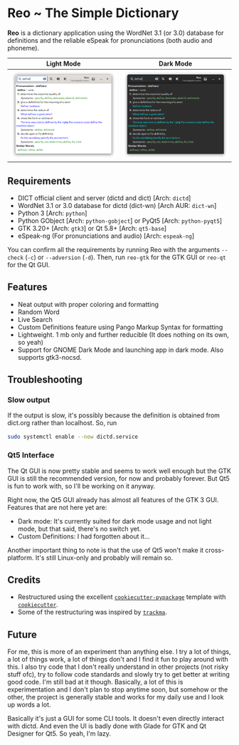 # Reo ~ The Simple Dictionary

**Reo** is a dictionary application using the WordNet 3.1 (or 3.0) database for definitions and the reliable eSpeak for pronunciations (both audio and phoneme).

Light Mode                             |  Dark Mode
:-------------------------------------:|:-------------------------------------:
![Light Mode](images/ss.png?raw=true)  |  ![Dark Mode](images/ss1.png?raw=true)

## Requirements

* DICT official client and server (dictd and dict) [Arch: `dictd`]
* WordNet 3.1 or 3.0 database for dictd (dict-wn) [Arch AUR: `dict-wn`]
* Python 3 [Arch: `python`]
* Python GObject [Arch: `python-gobject`] or PyQt5 [Arch: `python-pyqt5`]
* GTK 3.20+ [Arch: `gtk3`] or Qt 5.8+ [Arch: `qt5-base`]
* eSpeak-ng (For pronunciations and audio) [Arch: `espeak-ng`]

You can confirm all the requirements by running Reo with the arguments `--check` (`-c`) or `--adversion` (`-d`). Then, run `reo-gtk` for the GTK GUI or `reo-qt` for the Qt GUI.

## Features

* Neat output with proper coloring and formatting
* Random Word
* Live Search
* Custom Definitions feature using Pango Markup Syntax for formatting
* Lightweight. 1 mb only and further reducible (It does nothing on its own, so yeah)
* Support for GNOME Dark Mode and launching app in dark mode. Also supports gtk3-nocsd.

## Troubleshooting

### Slow output

If the output is slow, it's possibly because the definition is obtained from dict.org rather than localhost. So, run

```bash
sudo systemctl enable --now dictd.service
```

### Qt5 Interface

The Qt GUI is now pretty stable and seems to work well enough but the GTK GUI is still the recommended version, for now and probably forever. But Qt5 is fun to work with, so I'll be working on it anyway.

Right now, the Qt5 GUI already has almost all features of the GTK 3 GUI. Features that are not here yet are:

* Dark mode: It's currently suited for dark mode usage and not light mode, but that said, there's no switch yet.
* Custom Definitions: I had forgotten about it...

Another important thing to note is that the use of Qt5 won't make it cross-platform. It's still Linux-only and probably will remain so.

## Credits

* Restructured using the excellent [`cookiecutter-pypackage`](https://github.com/audreyr/cookiecutter-pypackage/) template with [`cookiecutter`](https://github.com/cookiecutter/cookiecutter).
* Some of the restructuring was inspired by [`trackma`](https://github.com/z411/trackma).

## Future

For me, this is more of an experiment than anything else. I try a lot of things, a lot of things work, a lot of things don't and I find it fun to play around with this. I also try code that I don't really understand in other projects (not risky stuff ofc), try to follow code standards and slowly try to get better at writing good code. I'm still bad at it though. Basically, a lot of this is experimentation and I don't plan to stop anytime soon, but somehow or the other, the project is generally stable and works for my daily use and I look up words a lot.

Basically it's just a GUI for some CLI tools. It doesn't even directly interact with dictd. And even the UI is badly done with Glade for GTK and Qt Designer for Qt5. So yeah, I'm lazy.

